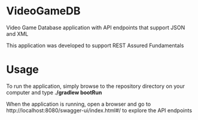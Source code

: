 # VideoGameDB
Video Game Database application with API endpoints that support JSON and XML

This application was developed to support REST Assured Fundamentals

# Usage
To run the application, simply browse to the repository directory on your computer and type **./gradlew bootRun**

When the application is running, open a browser and go to http://localhost:8080/swagger-ui/index.html#/ to explore the API endpoints
